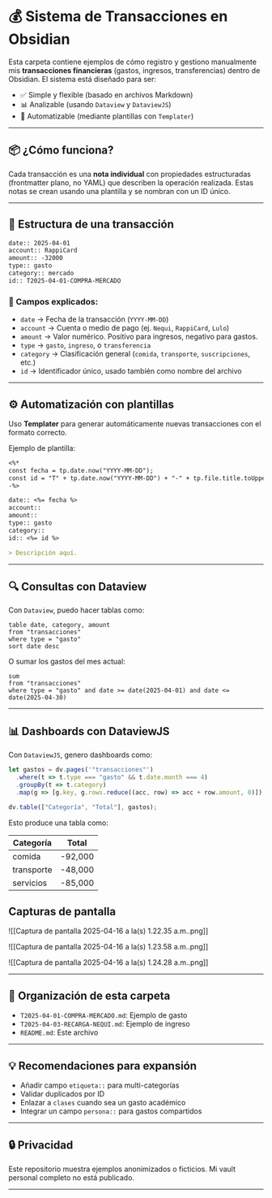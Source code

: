 # 💰 Sistema de Transacciones en Obsidian

Esta carpeta contiene ejemplos de cómo registro y gestiono manualmente mis **transacciones financieras** (gastos, ingresos, transferencias) dentro de Obsidian. El sistema está diseñado para ser:

- ✅ Simple y flexible (basado en archivos Markdown)
- 📊 Analizable (usando `Dataview` y `DataviewJS`)
- 🤖 Automatizable (mediante plantillas con `Templater`)

---

## 📦 ¿Cómo funciona?

Cada transacción es una **nota individual** con propiedades estructuradas (frontmatter plano, no YAML) que describen la operación realizada. Estas notas se crean usando una plantilla y se nombran con un ID único.

---

## 🧾 Estructura de una transacción

```markdown
date:: 2025-04-01
account:: RappiCard
amount:: -32000
type:: gasto
category:: mercado
id:: T2025-04-01-COMPRA-MERCADO
````

### 🧩 Campos explicados:

- `date` → Fecha de la transacción (`YYYY-MM-DD`)
- `account` → Cuenta o medio de pago (ej. `Nequi`, `RappiCard`, `Lulo`)
- `amount` → Valor numérico. Positivo para ingresos, negativo para gastos.
- `type` → `gasto`, `ingreso`, o `transferencia`
- `category` → Clasificación general (`comida`, `transporte`, `suscripciones`, etc.)
- `id` → Identificador único, usado también como nombre del archivo

---

## ⚙️ Automatización con plantillas

Uso **Templater** para generar automáticamente nuevas transacciones con el formato correcto.

Ejemplo de plantilla:

```markdown
<%*
const fecha = tp.date.now("YYYY-MM-DD");
const id = "T" + tp.date.now("YYYY-MM-DD") + "-" + tp.file.title.toUpperCase();
-%>

date:: <%= fecha %>
account:: 
amount:: 
type:: gasto
category:: 
id:: <%= id %>

> Descripción aquí.
```

---

## 🔍 Consultas con Dataview

Con `Dataview`, puedo hacer tablas como:

```"dataview"
table date, category, amount
from "transacciones"
where type = "gasto"
sort date desc
```

O sumar los gastos del mes actual:

```"dataview"
sum
from "transacciones"
where type = "gasto" and date >= date(2025-04-01) and date <= date(2025-04-30)
```

---

## 📊 Dashboards con DataviewJS

Con `DataviewJS`, genero dashboards como:

```js
let gastos = dv.pages('"transacciones"')
  .where(t => t.type === "gasto" && t.date.month === 4)
  .groupBy(t => t.category)
  .map(g => [g.key, g.rows.reduce((acc, row) => acc + row.amount, 0)]);

dv.table(["Categoría", "Total"], gastos);
```

Esto produce una tabla como:

| Categoría  | Total   |
| ---------- | ------- |
| comida     | -92,000 |
| transporte | -48,000 |
| servicios  | -85,000 |
## Capturas de pantalla
![[Captura de pantalla 2025-04-16 a la(s) 1.22.35 a.m..png]]

![[Captura de pantalla 2025-04-16 a la(s) 1.23.58 a.m..png]]

![[Captura de pantalla 2025-04-16 a la(s) 1.24.28 a.m..png]]

---

## 📁 Organización de esta carpeta

- `T2025-04-01-COMPRA-MERCADO.md`: Ejemplo de gasto
- `T2025-04-03-RECARGA-NEQUI.md`: Ejemplo de ingreso
- `README.md`: Este archivo

---

## 💡 Recomendaciones para expansión

- Añadir campo `etiqueta::` para multi-categorías
- Validar duplicados por ID
- Enlazar a `clases` cuando sea un gasto académico
- Integrar un campo `persona::` para gastos compartidos

---

## 🔒 Privacidad

Este repositorio muestra ejemplos anonimizados o ficticios. Mi vault personal completo no está publicado.

---

